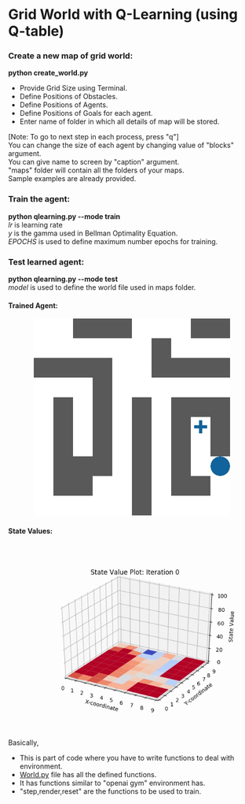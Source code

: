 # Grid World with Q-Learning (using Q-table)

### Create a new map of grid world:		
**python create_world.py**

* Provide Grid Size using Terminal.
* Define Positions of Obstacles.
* Define Positions of Agents.
* Define Positions of Goals for each agent.
* Enter name of folder in which all details of map will be stored.

[Note: To go to next step in each process, press "q"]\
You can change the size of each agent by changing value of "blocks" argument.\
You can give name to screen by "caption" argument.\
"maps" folder will contain all the folders of your maps.\
Sample examples are already provided.

### Train the agent:
**python qlearning.py --mode train**\
*lr* is learning rate\
*y* is the gamma used in Bellman Optimality Equation.\
*EPOCHS* is used to define maximum number epochs for training.

### Test learned agent:
**python qlearning.py --mode test**\
*model* is used to define the world file used in maps folder.

#### Trained Agent:
<p align="center">
  <img src="https://github.com/vinits5/grid_qlearning/blob/master/world10x10_model1/trained_agent.gif" width="400" height="400" title="Trained Agent">
</p>


#### State Values:
<p align="center">
  <img src="https://github.com/vinits5/grid_qlearning/blob/master/world10x10_model1/state_value.gif" title="State Value GIF">
</p>

Basically,
* This is part of code where you have to write functions to deal with environment.
* [World.py](https://github.com/vinits5/grid_qlearning/blob/master/World.py) file has all the defined functions.
*  It has functions similar to "openai gym" environment has.
*  "step,render,reset" are the functions to be used to train.